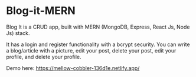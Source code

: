 # Blog-it-MERN
Blog It is a CRUD app, built with MERN (MongoDB, Express, React Js, Node Js) stack.

It has a login and register functionality with a bcrypt security. You can write a blog/article with a picture, 
edit your post, delete your post, edit your profile, and delete your profile. 

Demo here: https://mellow-cobbler-136d1e.netlify.app/
